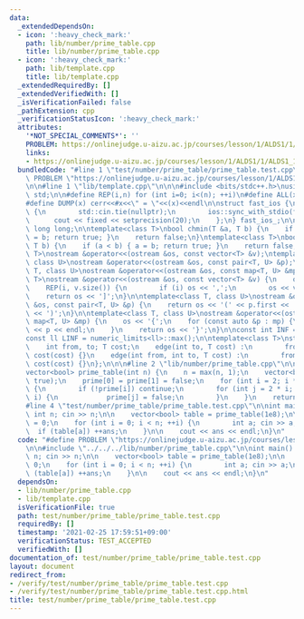 ```yaml
---
data:
  _extendedDependsOn:
  - icon: ':heavy_check_mark:'
    path: lib/number/prime_table.cpp
    title: lib/number/prime_table.cpp
  - icon: ':heavy_check_mark:'
    path: lib/template.cpp
    title: lib/template.cpp
  _extendedRequiredBy: []
  _extendedVerifiedWith: []
  _isVerificationFailed: false
  _pathExtension: cpp
  _verificationStatusIcon: ':heavy_check_mark:'
  attributes:
    '*NOT_SPECIAL_COMMENTS*': ''
    PROBLEM: https://onlinejudge.u-aizu.ac.jp/courses/lesson/1/ALDS1/1/ALDS1_1_C
    links:
    - https://onlinejudge.u-aizu.ac.jp/courses/lesson/1/ALDS1/1/ALDS1_1_C
  bundledCode: "#line 1 \"test/number/prime_table/prime_table.test.cpp\"\n#define\
    \ PROBLEM \"https://onlinejudge.u-aizu.ac.jp/courses/lesson/1/ALDS1/1/ALDS1_1_C\"\
    \n\n#line 1 \"lib/template.cpp\"\n\n\n#include <bits/stdc++.h>\nusing namespace\
    \ std;\n\n#define REP(i,n) for (int i=0; i<(n); ++i)\n#define ALL(x) begin(x),end(x)\n\
    #define DUMP(x) cerr<<#x<<\" = \"<<(x)<<endl\n\nstruct fast_ios {\n    fast_ios()\
    \ {\n        std::cin.tie(nullptr);\n        ios::sync_with_stdio(false);\n  \
    \      cout << fixed << setprecision(20);\n    };\n} fast_ios_;\n\nusing ll =\
    \ long long;\n\ntemplate<class T>\nbool chmin(T &a, T b) {\n    if (a > b) { a\
    \ = b; return true; }\n    return false;\n}\ntemplate<class T>\nbool chmax(T &a,\
    \ T b) {\n    if (a < b) { a = b; return true; }\n    return false;\n}\n\ntemplate<class\
    \ T>\nostream &operator<<(ostream &os, const vector<T> &v);\ntemplate<class T,\
    \ class U>\nostream &operator<<(ostream &os, const pair<T, U> &p);\ntemplate<class\
    \ T, class U>\nostream &operator<<(ostream &os, const map<T, U> &mp);\n\ntemplate<class\
    \ T>\nostream &operator<<(ostream &os, const vector<T> &v) {\n    os << '[';\n\
    \    REP(i, v.size()) {\n        if (i) os << ',';\n        os << v[i];\n    }\n\
    \    return os << ']';\n}\n\ntemplate<class T, class U>\nostream &operator<<(ostream\
    \ &os, const pair<T, U> &p) {\n    return os << '(' << p.first << ' ' << p.second\
    \ << ')';\n}\n\ntemplate<class T, class U>\nostream &operator<<(ostream &os, const\
    \ map<T, U> &mp) {\n    os << '{';\n    for (const auto &p : mp) {\n        os\
    \ << p << endl;\n    }\n    return os << '}';\n}\n\nconst int INF = numeric_limits<int>::max();\n\
    const ll LINF = numeric_limits<ll>::max();\n\ntemplate<class T>\nstruct edge {\n\
    \    int from, to; T cost;\n    edge(int to, T cost) :\n        from(-1), to(to),\
    \ cost(cost) {}\n    edge(int from, int to, T cost) :\n        from(from), to(to),\
    \ cost(cost) {}\n};\n\n\n#line 2 \"lib/number/prime_table.cpp\"\n\n// O(nloglogn)\n\
    vector<bool> prime_table(int n) {\n    n = max(n, 1);\n    vector<bool> prime(n+1,\
    \ true);\n    prime[0] = prime[1] = false;\n    for (int i = 2; i * i <= n; ++i)\
    \ {\n        if (!prime[i]) continue;\n        for (int j = 2 * i; j <= n; j +=\
    \ i) {\n            prime[j] = false;\n        }\n    }\n    return prime;\n}\n\
    #line 4 \"test/number/prime_table/prime_table.test.cpp\"\n\nint main() {\n   \
    \ int n; cin >> n;\n\n    vector<bool> table = prime_table(1e8);\n\n    int ans\
    \ = 0;\n    for (int i = 0; i < n; ++i) {\n        int a; cin >> a;\n\n      \
    \  if (table[a]) ++ans;\n    }\n\n    cout << ans << endl;\n}\n"
  code: "#define PROBLEM \"https://onlinejudge.u-aizu.ac.jp/courses/lesson/1/ALDS1/1/ALDS1_1_C\"\
    \n\n#include \"../../../lib/number/prime_table.cpp\"\n\nint main() {\n    int\
    \ n; cin >> n;\n\n    vector<bool> table = prime_table(1e8);\n\n    int ans =\
    \ 0;\n    for (int i = 0; i < n; ++i) {\n        int a; cin >> a;\n\n        if\
    \ (table[a]) ++ans;\n    }\n\n    cout << ans << endl;\n}\n"
  dependsOn:
  - lib/number/prime_table.cpp
  - lib/template.cpp
  isVerificationFile: true
  path: test/number/prime_table/prime_table.test.cpp
  requiredBy: []
  timestamp: '2021-02-25 17:59:51+09:00'
  verificationStatus: TEST_ACCEPTED
  verifiedWith: []
documentation_of: test/number/prime_table/prime_table.test.cpp
layout: document
redirect_from:
- /verify/test/number/prime_table/prime_table.test.cpp
- /verify/test/number/prime_table/prime_table.test.cpp.html
title: test/number/prime_table/prime_table.test.cpp
---
```

